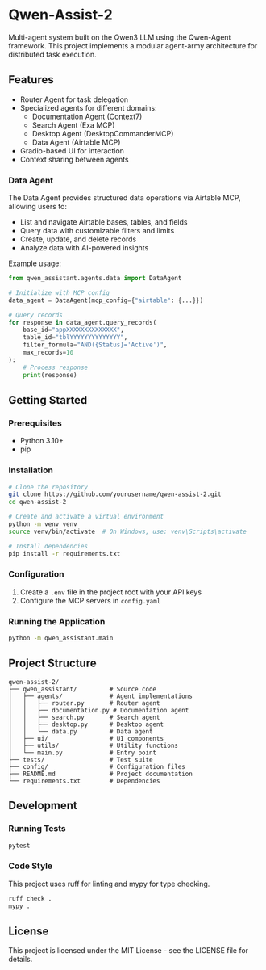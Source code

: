 # Qwen-Assist-2

Multi-agent system built on the Qwen3 LLM using the Qwen-Agent framework. This project implements a modular agent-army architecture for distributed task execution.

## Features

- Router Agent for task delegation
- Specialized agents for different domains:
  - Documentation Agent (Context7)
  - Search Agent (Exa MCP)
  - Desktop Agent (DesktopCommanderMCP)
  - Data Agent (Airtable MCP)
- Gradio-based UI for interaction
- Context sharing between agents

### Data Agent

The Data Agent provides structured data operations via Airtable MCP, allowing users to:

- List and navigate Airtable bases, tables, and fields
- Query data with customizable filters and limits
- Create, update, and delete records
- Analyze data with AI-powered insights

Example usage:
```python
from qwen_assistant.agents.data import DataAgent

# Initialize with MCP config
data_agent = DataAgent(mcp_config={"airtable": {...}})

# Query records
for response in data_agent.query_records(
    base_id="appXXXXXXXXXXXXXX",
    table_id="tblYYYYYYYYYYYYYY",
    filter_formula="AND({Status}='Active')",
    max_records=10
):
    # Process response
    print(response)
```

## Getting Started

### Prerequisites

- Python 3.10+
- pip

### Installation

```bash
# Clone the repository
git clone https://github.com/yourusername/qwen-assist-2.git
cd qwen-assist-2

# Create and activate a virtual environment
python -m venv venv
source venv/bin/activate  # On Windows, use: venv\Scripts\activate

# Install dependencies
pip install -r requirements.txt
```

### Configuration

1. Create a `.env` file in the project root with your API keys
2. Configure the MCP servers in `config.yaml`

### Running the Application

```bash
python -m qwen_assistant.main
```

## Project Structure

```
qwen-assist-2/
├── qwen_assistant/         # Source code
│   ├── agents/             # Agent implementations
│   │   ├── router.py       # Router agent
│   │   ├── documentation.py # Documentation agent
│   │   ├── search.py       # Search agent
│   │   ├── desktop.py      # Desktop agent
│   │   └── data.py         # Data agent
│   ├── ui/                 # UI components
│   ├── utils/              # Utility functions
│   └── main.py             # Entry point
├── tests/                  # Test suite
├── config/                 # Configuration files
├── README.md               # Project documentation
└── requirements.txt        # Dependencies
```

## Development

### Running Tests

```bash
pytest
```

### Code Style

This project uses ruff for linting and mypy for type checking.

```bash
ruff check .
mypy .
```

## License

This project is licensed under the MIT License - see the LICENSE file for details.